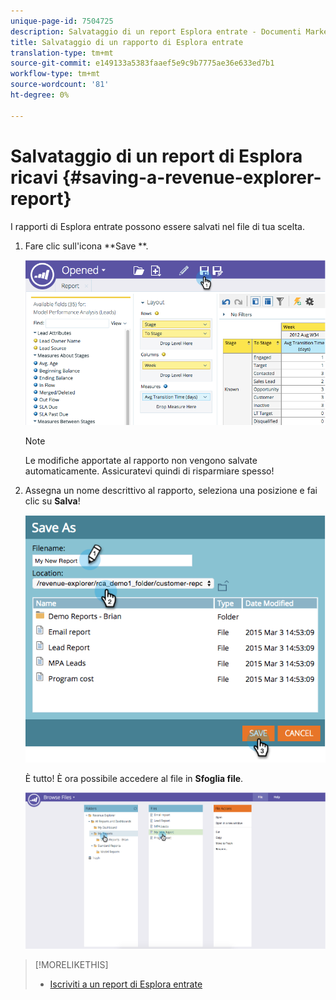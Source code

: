 ```yaml
---
unique-page-id: 7504725
description: Salvataggio di un report Esplora entrate - Documenti Marketo - Documentazione prodotto
title: Salvataggio di un rapporto di Esplora entrate
translation-type: tm+mt
source-git-commit: e149133a5383faaef5e9c9b7775ae36e633ed7b1
workflow-type: tm+mt
source-wordcount: '81'
ht-degree: 0%

---
```



# Salvataggio di un report di Esplora ricavi {#saving-a-revenue-explorer-report}

I rapporti di Esplora entrate possono essere salvati nel file di tua scelta.

1. Fare clic sull&#39;icona **Save **.

   ![](assets/image2015-3-25-17-3a8-3a49.png)

   >[!NOTE]
   >
   >Le modifiche apportate al rapporto non vengono salvate automaticamente. Assicuratevi quindi di risparmiare spesso!

1. Assegna un nome descrittivo al rapporto, seleziona una posizione e fai clic su **Salva**!

   ![](assets/image2015-3-26-13-3a30-3a33.png)

   È tutto! È ora possibile accedere al file in **Sfoglia file**.

   ![](assets/image2015-3-27-11-3a32-3a51.png)

>[!MORELIKETHIS]
>
>* [Iscriviti a un report di Esplora entrate](subscribe-to-a-revenue-explorer-report.md)

>



